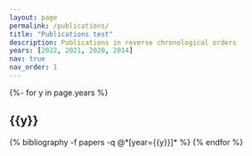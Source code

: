```yaml
---
layout: page
permalink: /publications/
title: "Publications test"
description: Publications in reverse chronological orders
years: [2022, 2021, 2020, 2014]
nav: true
nav_order: 1
---
```

<!-- _pages/publications.md -->
<div class="publications">

{%- for y in page.years %}
  <h2 class="year">{{y}}</h2>
  {% bibliography -f papers -q @*[year={{y}}]* %}
{% endfor %}

</div>

